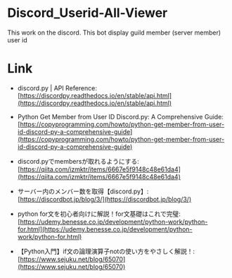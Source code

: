 # Discord_Userid-All-Viewer
This work on the discord.  This bot display guild member (server member) user id

# Link

* discord.py | API Reference:[https://discordpy.readthedocs.io/en/stable/api.html](https://discordpy.readthedocs.io/en/stable/api.html)

* Python Get Member from User ID Discord.py: A Comprehensive Guide:[https://copyprogramming.com/howto/python-get-member-from-user-id-discord-py-a-comprehensive-guide](https://copyprogramming.com/howto/python-get-member-from-user-id-discord-py-a-comprehensive-guide)

* discord.pyでmembersが取れるようにする:[https://qiita.com/izmktr/items/6667e5f9148c48e61da4](https://qiita.com/izmktr/items/6667e5f9148c48e61da4)

* サーバー内のメンバー数を取得【discord.py】:[https://discordbot.jp/blog/3/](https://discordbot.jp/blog/3/)

* python for文を初心者向けに解説！for文基礎はこれで完璧:[https://udemy.benesse.co.jp/development/python-work/python-for.html](https://udemy.benesse.co.jp/development/python-work/python-for.html)

* 【Python入門】if文の論理演算子notの使い方をやさしく解説！:[https://www.sejuku.net/blog/65070](https://www.sejuku.net/blog/65070)
